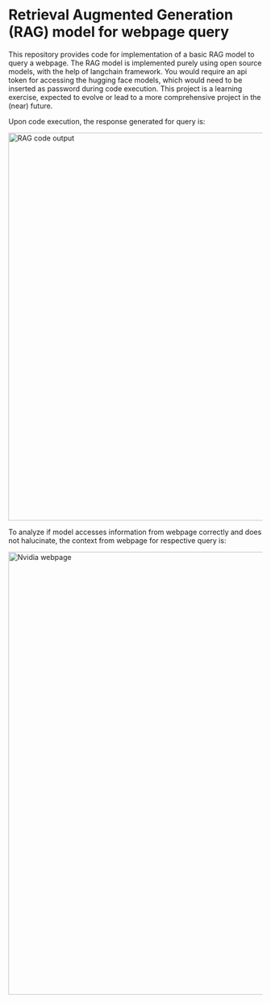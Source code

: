 # Retrieval Augmented Generation (RAG) model for webpage query

This repository provides code for implementation of a basic RAG model to query a webpage. The RAG model is implemented purely using open source models, with the help of langchain framework. You would require an api token for accessing the hugging face models, which would need to be inserted as password during code execution. This project is a learning exercise, expected to evolve or lead to a more comprehensive project in the (near) future.


Upon code execution, the response generated for query is:

<img width="769" alt="RAG code output" src="https://github.com/VIJVIV/RAG_Webpage/assets/146338220/18989f0e-d99d-4f7c-b810-22c017214089">






To analyze if model accesses information from webpage correctly and does not halucinate, the context from webpage for respective query is:

<img width="878" alt="Nvidia webpage" src="https://github.com/VIJVIV/RAG_Webpage/assets/146338220/825424a0-a363-4040-a030-fc6e4312c9c3">


